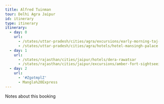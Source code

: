 ```yaml
---
title: Alfred Tuinman
tour: Delhi Agra Jaipur
id: itinerary
type: itinerary
itinerary:
  - day: 0
    url:
      - /states/uttar-pradesh/cities/agra/excursions/early-morning-taj-mahal
      - /states/uttar-pradesh/cities/agra/hotels/hotel-mansingh-palace
  - day: 1
    url:
      - /states/rajasthan/cities/jaipur/hotels/dera-rawatsar
      - /states/rajasthan/cities/jaipur/excursions/amber-fort-sightseeing
  - day: 2
    url:
      - '#ZgotmplZ'
      - Mangla%20Express
---
```

Notes about this booking